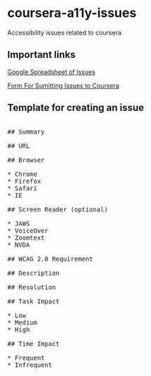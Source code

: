 # coursera-a11y-issues
Accessibility issues related to coursera 

## Important links

[Google Spreadsheet of Issues](https://docs.google.com/spreadsheets/d/1J74jWd6vqPtIBWs2rnTVNeMP4IksWQTqdqBMnfOjqo0/edit#gid=639917701)

[Form For Sumitting Issues to Coursera](https://docs.google.com/forms/d/e/1FAIpQLSfk4fVgeEEdXVzDl5J9bD3u_3pofDy85AAAAaQX9Sv35GZ6JA/viewform)

## Template for creating an issue

<pre>

## Summary

## URL

## Browser

* Chrome
* Firefox
* Safari
* IE

## Screen Reader (optional)

* JAWS
* VoiceOver
* Zoomtext
* NVDA

## WCAG 2.0 Requirement

## Description

## Resolution

## Task Impact

* Low
* Medium
* High

## Time Impact

* Frequent
* Infrequent

</pre>
